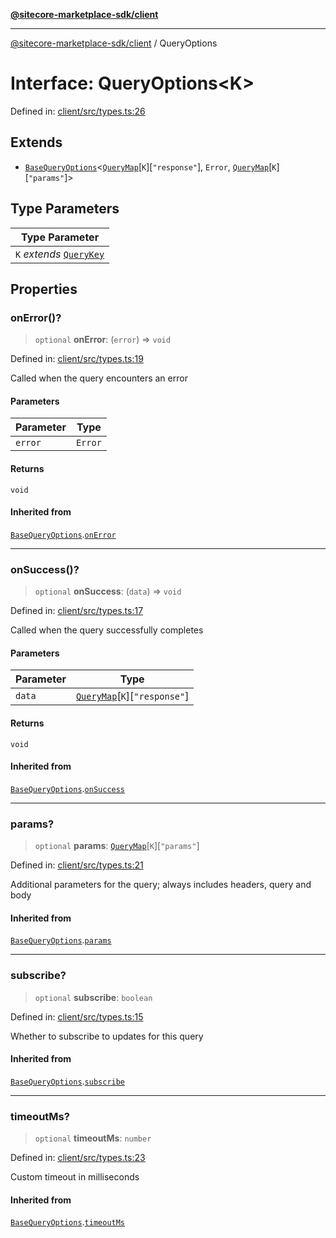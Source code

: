 [**@sitecore-marketplace-sdk/client**](../README.md)

***

[@sitecore-marketplace-sdk/client](../README.md) / QueryOptions

# Interface: QueryOptions\<K\>

Defined in: [client/src/types.ts:26](https://github.com/Sitecore/sitecore-marketplace-sdk/blob/164b50f088c64d06bdfc3339d06f7bcbd681db60/packages/client/src/types.ts#L26)

## Extends

- [`BaseQueryOptions`](BaseQueryOptions.md)\<[`QueryMap`](QueryMap.md)\[`K`\]\[`"response"`\], `Error`, [`QueryMap`](QueryMap.md)\[`K`\]\[`"params"`\]\>

## Type Parameters

| Type Parameter |
| ------ |
| `K` *extends* [`QueryKey`](../type-aliases/QueryKey.md) |

## Properties

### onError()?

> `optional` **onError**: (`error`) => `void`

Defined in: [client/src/types.ts:19](https://github.com/Sitecore/sitecore-marketplace-sdk/blob/164b50f088c64d06bdfc3339d06f7bcbd681db60/packages/client/src/types.ts#L19)

Called when the query encounters an error

#### Parameters

| Parameter | Type |
| ------ | ------ |
| `error` | `Error` |

#### Returns

`void`

#### Inherited from

[`BaseQueryOptions`](BaseQueryOptions.md).[`onError`](BaseQueryOptions.md#onerror)

***

### onSuccess()?

> `optional` **onSuccess**: (`data`) => `void`

Defined in: [client/src/types.ts:17](https://github.com/Sitecore/sitecore-marketplace-sdk/blob/164b50f088c64d06bdfc3339d06f7bcbd681db60/packages/client/src/types.ts#L17)

Called when the query successfully completes

#### Parameters

| Parameter | Type |
| ------ | ------ |
| `data` | [`QueryMap`](QueryMap.md)\[`K`\]\[`"response"`\] |

#### Returns

`void`

#### Inherited from

[`BaseQueryOptions`](BaseQueryOptions.md).[`onSuccess`](BaseQueryOptions.md#onsuccess)

***

### params?

> `optional` **params**: [`QueryMap`](QueryMap.md)\[`K`\]\[`"params"`\]

Defined in: [client/src/types.ts:21](https://github.com/Sitecore/sitecore-marketplace-sdk/blob/164b50f088c64d06bdfc3339d06f7bcbd681db60/packages/client/src/types.ts#L21)

Additional parameters for the query; always includes headers, query and body

#### Inherited from

[`BaseQueryOptions`](BaseQueryOptions.md).[`params`](BaseQueryOptions.md#params)

***

### subscribe?

> `optional` **subscribe**: `boolean`

Defined in: [client/src/types.ts:15](https://github.com/Sitecore/sitecore-marketplace-sdk/blob/164b50f088c64d06bdfc3339d06f7bcbd681db60/packages/client/src/types.ts#L15)

Whether to subscribe to updates for this query

#### Inherited from

[`BaseQueryOptions`](BaseQueryOptions.md).[`subscribe`](BaseQueryOptions.md#subscribe)

***

### timeoutMs?

> `optional` **timeoutMs**: `number`

Defined in: [client/src/types.ts:23](https://github.com/Sitecore/sitecore-marketplace-sdk/blob/164b50f088c64d06bdfc3339d06f7bcbd681db60/packages/client/src/types.ts#L23)

Custom timeout in milliseconds

#### Inherited from

[`BaseQueryOptions`](BaseQueryOptions.md).[`timeoutMs`](BaseQueryOptions.md#timeoutms)

